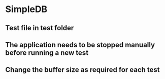 # SimpleDB

##  Test file in test folder

##  The application needs to be stopped manually before running a new test

##  Change the buffer size as required for each test
